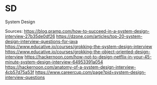 # SD
System Design

Sources:
https://blog.pramp.com/how-to-succeed-in-a-system-design-interview-27b35de0df26
https://dzone.com/articles/top-20-system-design-interview-questions-for-java
https://www.educative.io/courses/grokking-the-system-design-interview
https://www.educative.io/courses/grokking-the-object-oriented-design-interview
https://hackernoon.com/how-not-to-design-netflix-in-your-45-minute-system-design-interview-64953391a054
https://hackernoon.com/anatomy-of-a-system-design-interview-4cb57d75a53f
https://www.careercup.com/page?pid=system-design-interview-questions
